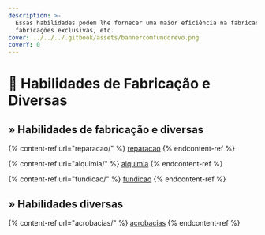 ```yaml
---
description: >-
  Essas habilidades podem lhe fornecer uma maior eficiência na fabricação,
  fabricações exclusivas, etc.
cover: ../../../.gitbook/assets/bannercomfundorevo.png
coverY: 0
---
```


# 🔨 Habilidades de Fabricação e Diversas

## » Habilidades de fabricação e diversas

{% content-ref url="reparacao/" %}
[reparacao](reparacao/)
{% endcontent-ref %}

{% content-ref url="alquimia/" %}
[alquimia](alquimia/)
{% endcontent-ref %}

{% content-ref url="fundicao/" %}
[fundicao](fundicao/)
{% endcontent-ref %}

## » Habilidades diversas

{% content-ref url="acrobacias/" %}
[acrobacias](acrobacias/)
{% endcontent-ref %}
